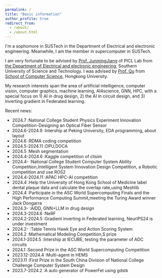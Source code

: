 ```yaml
---
permalink: /
title: "Basic information"
author_profile: true
redirect_from: 
  - /about/
  - /about.html
---
```


I'm a sophomore in SUSTech in the Department of Electrical and electronic engineering. Meanwhile, I am the member in supercomputer in SUSTech.

I am very fortunate to be advised by [Prof. JunmingJiang](https://www.sustech.edu.cn/zh/faculties/jiangjunmin.html) of PICL Lab from [the Department of Electrical and electronic engineering](https://www.sustech.edu.cn/), Southern University of Science and Technology. I was advised by [Prof. Qu](https://liangqiong.github.io/) from [School of Computer Science](https://www.hku.hk/), Hongkong University. 

My research interests span the area of artificial intelligence, computer vision, computer graphics, machine learning, AI4science, GNN, HPC, with a special focus on 1) AI in drug design,  2) the AI in circuit design, and 3) Inverting gradient in Federated learning.

Recent news:

- 2024.7         :National College Student Physics Experiment Innovation Competition-Designing an Optical Fiber Sensor
- 2024.6-2024.9  :Intership at Peking University, EDA programming, about layout
- 2024.6         :RDMA coding competition
- 2024.5-2024.11 :DPU,DOCA
- 2024.5         :Mesh segmentation
- 2024.4-2024.6  :Kaggle competition of clisim
- 2024.4-        :National College Student Computer System Ability Competition,Intelligent System Innovation Design Competition, a Robotic competition and use ROS2
- 2024.4-2024.11 :APAC HPC-AI competition
- 2024.4         :Help the University of Hong Kong School of Medicine label dental plaque data and calculate the overlap rate,using Meshlib
- 2024.4         :Participate in the ASC World Supercomputing Finals and the High Performance Computing Summit,meeting the Turing Award winner Jack Dongarra
- 2024.3-        :AIDD, GNN+LLM in drug design
- 2024.3-2024.6  :NeRF
- 2024.2-2024.5  :Gradient inverting in Federated learning, NeurIPS24 is under investment
- 2024.2-        :Table Tennis Hawk Eye and Action Scoring System
- 2024.2         :Mathematical Modeling Competition,S prize
- 2024.1-2024.5  :Intership at IECUBE, testing the parameter of ADC circuits
- 2024.1         :Second Prize in the ASC World Supercomputing Competition
- 2023.12-2024.4 :Multi-agent in HEMS
- 2023.11        :First Prize in the South China Division of National College Challenge Computer System Design
- 2023.7-2024.2  :A auto generator of PowerFet using gdstk
  


